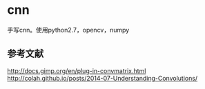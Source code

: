 # cnn

手写cnn。使用python2.7，opencv，numpy

## 参考文献
http://docs.gimp.org/en/plug-in-convmatrix.html
http://colah.github.io/posts/2014-07-Understanding-Convolutions/
